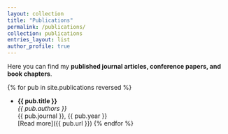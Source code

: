 ```yaml
---
layout: collection
title: "Publications"
permalink: /publications/
collection: publications
entries_layout: list
author_profile: true
---
```


Here you can find my **published journal articles, conference papers, and book chapters**.

{% for pub in site.publications reversed %}
  - **{{ pub.title }}**  
    _{{ pub.authors }}_  
    {{ pub.journal }}, {{ pub.year }}  
    [Read more]({{ pub.url }})
{% endfor %}
